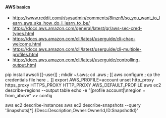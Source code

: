 #### AWS basics

* https://www.reddit.com/r/sysadmin/comments/8inzn5/so_you_want_to_learn_aws_aka_how_do_i_learn_to_be/
* https://docs.aws.amazon.com/general/latest/gr/aws-sec-cred-types.html
* https://docs.aws.amazon.com/cli/latest/userguide/cli-chap-welcome.html
* https://docs.aws.amazon.com/cli/latest/userguide/cli-multiple-profiles.html
* https://docs.aws.amazon.com/cli/latest/userguide/controlling-output.html

pip install awscli [[–user]] ; mkdir ~/.aws; cd .aws ; [[ aws configure ; cp the credentials file here .. ]]
export AWS_PROFILE=account
unset http_proxy https_proxy HTTPS_PROXY HTTP_PROXY AWS_DEFAULT_PROFILE
aws ec2 describe-regions --output table
echo -e "[profile account]\nregion = from_above" >> config

aws ec2 describe-instances
aws ec2 describe-snapshots --query 'Snapshots[*].{Desc:Description,Owner:OwnerId,ID:SnapshotId}'

